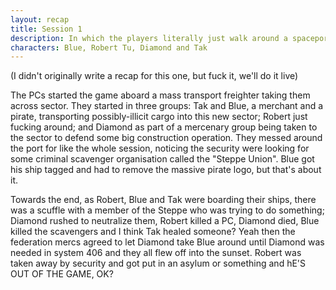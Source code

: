 ```yaml
---
layout: recap
title: Session 1
description: In which the players literally just walk around a spaceport
characters: Blue, Robert Tu, Diamond and Tak
---
```

(I didn't originally write a recap for this one, but fuck it, we'll do it live)

The PCs started the game aboard a mass transport freighter taking them across sector. They started in three groups:
Tak and Blue, a merchant and a pirate, transporting possibly-illicit cargo into this new sector; Robert just fucking around; and Diamond as part of a mercenary group being taken to the sector to defend some big construction operation. They messed around the port for like the whole session, noticing the security were looking for some criminal scavenger organisation called the "Steppe Union". Blue got his ship tagged and had to remove the massive pirate logo, but that's about it. 

Towards the end, as Robert, Blue and Tak were boarding their ships, there was a scuffle with a member of the Steppe who was trying to do something; Diamond rushed to neutralize them, Robert killed a PC, Diamond died, Blue killed the scavengers and I think Tak healed someone? Yeah then the federation mercs agreed to let Diamond take Blue around until Diamond was needed in system 406 and they all flew off into the sunset. Robert was taken away by security and got put in an asylum or something and hE'S OUT OF THE GAME, OK?